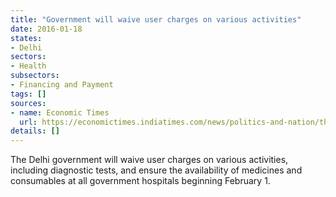 ```yaml
---
title: "Government will waive user charges on various activities"
date: 2016-01-18
states:
- Delhi
sectors:
- Health
subsectors:
- Financing and Payment
tags: []
sources:
- name: Economic Times
  url: https://economictimes.indiatimes.com/news/politics-and-nation/there-wont-be-shortage-of-drugs-in-govt-hospitals-arvind-kejriwal/articleshow/50535604.cms
details: []
---
```


The Delhi government will waive user charges on various activities, including diagnostic tests, and ensure the availability of medicines and consumables at all government hospitals beginning February 1.
